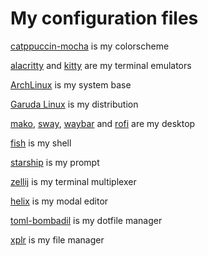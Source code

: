 # My configuration files

[catppuccin-mocha](https://github.com/catppuccin/catppuccin) is my colorscheme

[alacritty](https://github.com/alacritty/alacritty) and [kitty](https://github.com/kovidgoyal/kitty) are my terminal emulators

[ArchLinux](https://wiki.archlinux.org/title/Arch_Linux) is my system base

[Garuda Linux](https://garudalinux.org) is my distribution

[mako](https://github.com/emersion/mako), [sway](https://github.com/swaywm/sway), [waybar](https://github.com/Alexays/Waybar) and [rofi](https://github.com/lbonn/rofi) are my desktop

[fish](https://github.com/fish-shell/fish-shell) is my shell

[starship](https://github.com/starship/starship) is my prompt

[zellij](https://github.com/zellij-org/zellij) is my terminal multiplexer

[helix](https://github.com/helix-editor/helix) is my modal editor

[toml-bombadil](https://github.com/oknozor/toml-bombadil) is my dotfile manager

[xplr](https://github.com/sayanarijit/xplr) is my file manager 
